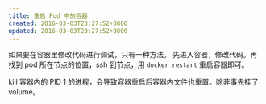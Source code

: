 ```yaml
---
title: 重启 Pod 中的容器
created: 2016-03-03T23:27:52+0800
updated: 2016-03-03T23:27:52+0800
---
```



如果要在容器里修改代码进行调试，只有一种方法。
先进入容器，修改代码。再找到 pod 所在节点的位置，ssh 到节点，用 `docker restart` 重启容器即可。

kill 容器内的 PID 1 的进程，会导致容器重启后容器内文件也重置。除非事先挂了 volume。
